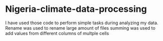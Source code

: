 # Nigeria-climate-data-processing
I have used those code to perform simple tasks during analyzing my data.
Rename was used to rename large amount of files 
summing was used to add values from different columns of multple cells
